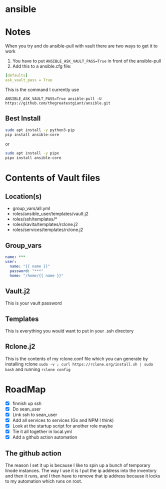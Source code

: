 # ansible

# Notes
When you try and do ansible-pull with vault there are two ways to get it to work

1. You have to put `ANSIBLE_ASK_VAULT_PASS=True` in front of the ansible-pull
2. Add this to a ansible.cfg file:
```yml
[defaults]
ask_vault_pass = True
```

This is the command I currently use
```
ANSIBLE_ASK_VAULT_PASS=True ansible-pull -U https://github.com/thegreatestgiant/ansible.git
```

## Best Install
```bash
sudo apt install -y python3-pip
pip install ansible-core
```
or
```bash
sudo apt install -y pipx
pipx install ansible-core
```

# Contents of Vault files

## Location(s)

- group_vars/all.yml
- roles/ansible_user/templates/vault.j2
- roles/ssh/templates/*
- roles/kavita/templates/rclone.j2
- roles/services/templates/rclone.j2

## Group_vars

```yml
name: ***
user:
  name: "{{ name }}" 
  password: "***"
  home: "/home/{{ name }}"
```

## Vault.j2

This is your vault password

## Templates

This is everything you would want to put in your .ssh directory

## Rclone.j2

This is the contents of my rclone.conf file which you can generate by installing rclone `sudo -v ; curl https://rclone.org/install.sh | sudo bash` and running `rclone config`


# RoadMap

- [x] finnish up ssh
- [x] Do sean_user
- [x] Link ssh to sean_user
- [x] Add all services to services (Go and NPM I think)
- [x] Look at the startup script for another role maybe
- [x] Tie it all together in local.yml
- [x] Add a github action automation

## The github action

The reason I set it up is because I like to spin up a bunch of temporary linode instances.
The way I use it is I put the ip address into the inventory and then it runs, and I then have to remove that ip address because it locks to my automation which runs on root.

